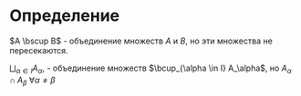 # Определение
$A \bscup B$ - объединение множеств $A$ и $B$, но эти множества не пересекаются.

$\bigsqcup_{\alpha \in I} A_\alpha$,  - объединение множеств $\bcup_{\alpha \in I} A_\alpha$, но $A_\alpha \cap A_\beta \ \forall \alpha \not = \beta$

